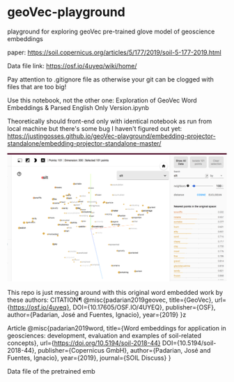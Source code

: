 # geoVec-playground
playground for exploring geoVec pre-trained glove model of geoscience embeddings

paper: https://soil.copernicus.org/articles/5/177/2019/soil-5-177-2019.html

Data file link: https://osf.io/4uyeq/wiki/home/

Pay attention to .gitignore file as otherwise your git can be clogged with files that are too big!

Use this notebook, not the other one: Exploration of GeoVec Word Embeddings & Parsed English Only Version.ipynb

Theoretically should front-end only with identical notebook as run from local machine but there's some bug I haven't figured out yet: https://justingosses.github.io/geoVec-playground/embedding-projector-standalone/embedding-projector-standalone-master/


![Image of Silt in Embedding Projector](images/silt.png)


This repo is just messing around with this original word embedded work by these authors:
CITATION¶
@misc{padarian2019geovec, title={GeoVec}, url={https://osf.io/4uyeq}, DOI={10.17605/OSF.IO/4UYEQ}, publisher={OSF}, author={Padarian, José and Fuentes, Ignacio}, year={2019} }z

Article
@misc{padarian2019word, title={Word embeddings for application in geosciences: development, evaluation and examples of soil-related concepts}, url={https://doi.org/10.5194/soil-2018-44} DOI={10.5194/soil-2018-44}, publisher={Copernicus GmbH}, author={Padarian, José and Fuentes, Ignacio}, year={2019}, journal={SOIL Discuss} }

Data file of the pretrained emb
